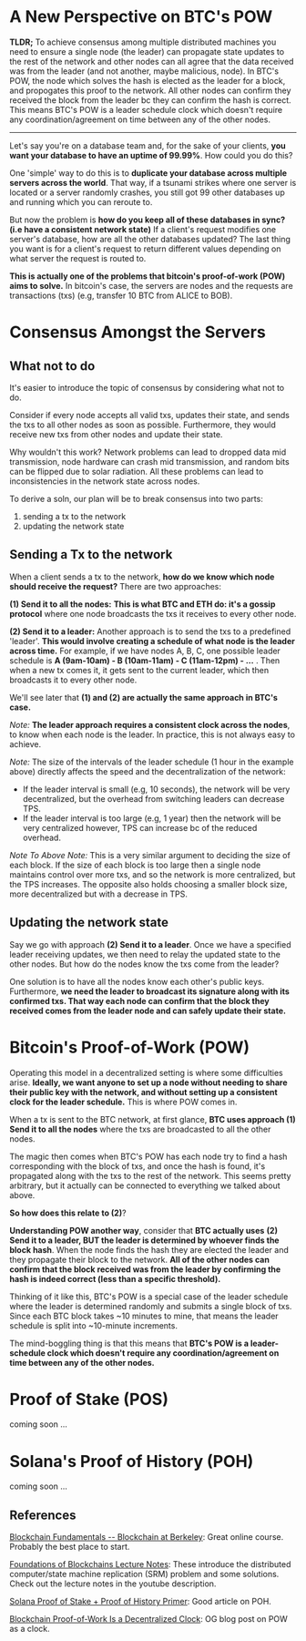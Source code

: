 # A New Perspective on BTC's POW 

**TLDR;** To achieve consensus among multiple distributed machines you need to ensure a single node (the leader) can propagate state updates to the rest of the network and other nodes can all agree that the data received was from the leader (and not another, maybe malicious, node). In BTC's POW, the node which solves the hash is elected as the leader for a block, and propogates this proof to the network. All other nodes can confirm they received the block from the leader bc they can confirm the hash is correct. This means BTC's POW is a leader schedule clock which doesn't require any coordination/agreement on time between any of the other nodes.

--- 

Let's say you're on a database team and, for the sake of your clients, **you want your database to have an uptime of 99.99%**. How could you do this? 

One 'simple' way to do this is to **duplicate your database across multiple servers across the world**. That way, if a tsunami strikes where one server is located or a server randomly crashes, you still got 99 other databases up and running which you can reroute to. 

But now the problem is **how do you keep all of these databases in sync? (i.e have a consistent network state)** If a client's request modifies one server's database, how are all the other databases updated? The last thing you want is for a client's request to return different values depending on what server the request is routed to. 

**This is actually one of the problems that bitcoin's proof-of-work (POW) aims to solve.** In bitcoin's case, the servers are nodes and the requests are transactions (txs) (e.g, transfer 10 BTC from ALICE to BOB). 

# Consensus Amongst the Servers

## What not to do 

It's easier to introduce the topic of consensus by considering what not to do. 

Consider if every node accepts all valid txs, updates their state, and sends the txs to all other nodes as soon as possible. Furthermore, they would receive new txs from other nodes and update their state.  

Why wouldn't this work? Network problems can lead to dropped data mid transmission, node hardware can crash mid transmission, and random bits can be flipped due to solar radiation. All these problems can lead to inconsistencies in the network state across nodes.

To derive a soln, our plan will be to break consensus into two parts: 
1. sending a tx to the network
2. updating the network state 

## Sending a Tx to the network 

When a client sends a tx to the network, **how do we know which node should receive the request?** There are two approaches: 

**(1) Send it to all the nodes:** **This is what BTC and ETH do: it's a gossip protocol** where one node broadcasts the txs it receives to every other node. 

**(2) Send it to a leader:** Another approach is to send the txs to a predefined 'leader'. **This would involve creating a schedule of what node is the leader across time.** For example, if we have nodes A, B, C, one possible leader schedule is **A (9am-10am) - B (10am-11am) - C (11am-12pm) - ...** . Then when a new tx comes it, it gets sent to the current leader, which then broadcasts it to every other node.   

We'll see later that **(1) and (2) are actually the same approach in BTC's case.**

*Note:* **The leader approach requires a consistent clock across the nodes**, to know when each node is the leader. In practice, this is not always easy to achieve. 

*Note:* The size of the intervals of the leader schedule (1 hour in the example above) directly affects the speed and the decentralization of the network:
- If the leader interval is small (e.g, 10 seconds), the network will be very decentralized, but the overhead from switching leaders can decrease TPS. 
- If the leader interval is too large (e.g, 1 year) then the network will be very centralized however, TPS can increase bc of the reduced overhead. 

*Note To Above Note:* This is a very similar argument to deciding the size of each block. If the size of each block is too large then a single node maintains control over more txs, and so the network is more centralized, but the TPS increases. The opposite also holds choosing a smaller block size, more decentralized but with a decrease in TPS. 

## Updating the network state 

Say we go with approach **(2) Send it to a leader**. Once we have a specified leader receiving updates, we then need to relay the updated state to the other nodes. But how do the nodes know the txs come from the leader? 

One solution is to have all the nodes know each other's public keys. Furthermore, **we need the leader to broadcast its signature along with its confirmed txs. That way each node can confirm that the block they received comes from the leader node and can safely update their state.**

# Bitcoin's Proof-of-Work (POW) 

Operating this model in a decentralized setting is where some difficulties arise. **Ideally, we want anyone to set up a node without needing to share their public key with the network, and without setting up a consistent clock for the leader schedule.** This is where POW comes in. 

When a tx is sent to the BTC network, at first glance, **BTC uses approach (1) Send it to all the nodes** where the txs are broadcasted to all the other nodes. 

The magic then comes when BTC's POW has each node try to find a hash corresponding with the block of txs, and once the hash is found, it's propagated along with the txs to the rest of the network. This seems pretty arbitrary, but it actually can be connected to everything we talked about above.

**So how does this relate to (2)**?

**Understanding POW another way**, consider that **BTC actually uses** **(2) Send it to a leader, BUT the leader is determined by whoever finds the block hash**. When the node finds the hash they are elected the leader and they propagate their block to the network. **All of the other nodes can confirm that the block received was from the leader by confirming the hash is indeed correct (less than a specific threshold).** 

Thinking of it like this, BTC's POW is a special case of the leader schedule where the leader is determined randomly and submits a single block of txs. Since each BTC block takes ~10 minutes to mine, that means the leader schedule is split into ~10-minute increments.

The mind-boggling thing is that this means that **BTC's POW is a leader-schedule clock which doesn't require any coordination/agreement on time between any of the other nodes.**

# Proof of Stake (POS)

coming soon ... 

# Solana's Proof of History (POH)

coming soon ... 

## References 

[Blockchain Fundamentals -- Blockchain at Berkeley](https://www.youtube.com/playlist?list=PLZvgWu86XaWkpnQa6-OA7DG6ilM_RnxhW): Great online course. Probably the best place to start. 

[Foundations of Blockchains Lecture Notes](https://www.youtube.com/watch?v=KNJGPI0fuFA&list=PLEGCF-WLh2RLOHv_xUGLqRts_9JxrckiA): These introduce the distributed computer/state machine replication (SRM) problem and some solutions. Check out the lecture notes in the youtube description.

[Solana Proof of Stake + Proof of History Primer](https://www.shinobi-systems.com/primer.html): Good article on POH.

[Blockchain Proof-of-Work Is a Decentralized Clock](https://grisha.org/blog/2018/01/23/explaining-proof-of-work/): OG blog post on POW as a clock. 
